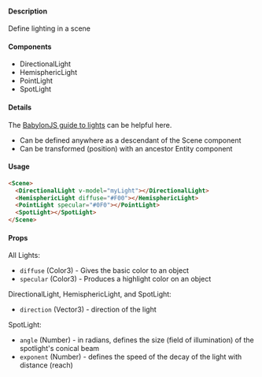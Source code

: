 #### Description

Define lighting in a scene

#### Components

 - DirectionalLight
 - HemisphericLight
 - PointLight
 - SpotLight

#### Details

The [BabylonJS guide to lights](http://doc.babylonjs.com/babylon101/lights) can be helpful here.

 - Can be defined anywhere as a descendant of the Scene component
 - Can be transformed (position) with an ancestor Entity component

#### Usage

```html
<Scene>
  <DirectionalLight v-model="myLight"></DirectionalLight>
  <HemisphericLight diffuse="#F00"></HemisphericLight>
  <PointLight specular="#0F0"></PointLight>
  <SpotLight></SpotLight>
</Scene>
```

#### Props

All Lights:

 - `diffuse` (Color3) - Gives the basic color to an object
 - `specular` (Color3) - Produces a highlight color on an object

DirectionalLight, HemisphericLight, and SpotLight:

 - `direction` (Vector3) - direction of the light

SpotLight:

 - `angle` (Number) - in radians, defines the size (field of illumination) of the spotlight's conical beam
 - `exponent` (Number) - defines the speed of the decay of the light with distance (reach)
